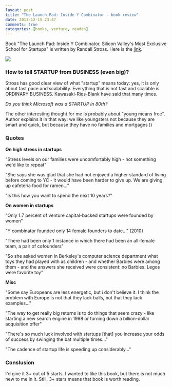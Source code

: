 ```yaml
---
layout: post
title: "The Launch Pad: Inside Y Combinator - book review"
date: 2013-12-15 23:47
comments: true
categories: [books, venture, readen]
---
```


Book "The Launch Pad: Inside Y Combinator, Silicon Valley's Most Exclusive School for Startups" is written by Randall Stross. Here is the [link](http://www.amazon.com/Launch-Pad-Combinator-Exclusive-Startups-ebook/dp/B00AFLLS3W).

![](http://ecx.images-amazon.com/images/I/51a4sOz2THL._SY344_PJlook-inside-v2,TopRight,1,0_SH20_BO1,204,203,200_.jpg)

### How to tell STARTUP from BUSINESS (even big)?

Stross has good clear view of what "startup" means today: yes, it is only about fast pace and scalability. Everything that is not fast and scalable is ORDINARY BUSINESS. Kawasaki-Ries-Blank have said that many times.

*Do you think Microsoft was a STARTUP in 80th?*

The other interesting thought for me is probably about "young means free". Author explains it in that way: we like youngsters not because they are smart and quick, but because they have no families and mortgages ))


### Quotes

**On high stress in startups**

"Stress levels on our families were uncomfortably high - not something we'd like to repeat"

"She says she was glad that she had not enjoyed a higher standard of living before coming to YC - it would have been harder to give up. We are giving up cafeteria food for ramen..."

"Is this how you want to spend the next 10 years?"

**On women in startups**

"Only 1.7 percent of venture capital-backed startups were founded by women"

"Y combinator founded only 14 female founders to date..." (2010)

"There had been only 1 instance in which there had been an all-female team, a pair of cofounders"

"So she asked women in Berkeley's computer science department what toys they had played with as children - and whether Barbies were among them - and the answers she received were consistent: no Barbies. Legos were favorite toy"

**Misc**

"Some say Europeans are less energetic, but i don't believe it. I think the problem with Europe is not that they lack balls, but that they lack examples..."

"The way to get really big returns is to do things that seem crazy - like starting a new search engine in 1998 or turning down a billion-dollar acquisition offer"

"There's so much luck involved with startups [that] you increase your odds of success by swinging the bat multiple times..."

"The cadence of startup life is speeding up considerably..."

### Conslusion
I'd give it 3+ out of 5 starts. I wanted to like this book, but there is not much new to me in it. Still, 3+ stars means that book is worth reading.
